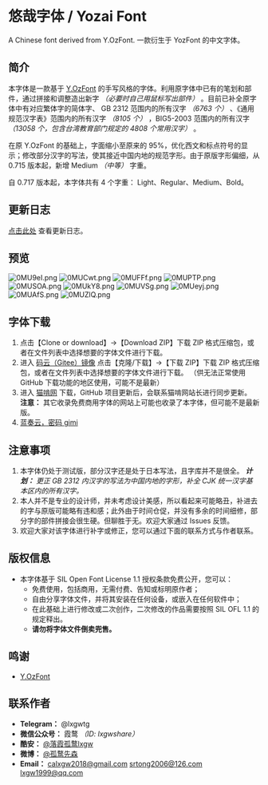 # 悠哉字体 / Yozai Font
A Chinese font derived from Y.OzFont. 一款衍生于 YozFont 的中文字体。

## 简介
本字体是一款基于 [Y.OzFont](http://yozvox.web.fc2.com) 的手写风格的字体。利用原字体中已有的笔划和部件，通过拼接和调整造出新字 *（必要时自己用鼠标写出部件）* 。目前已补全原字体中有对应繁体字的简体字、 GB 2312 范围内的所有汉字 *（6763 个）* 、《通用规范汉字表》范围内的所有汉字 *（8105 个）* ，BIG5-2003 范围内的所有汉字 *（13058 个，包含台湾教育部门规定的 4808 个常用汉字）* 。

在原 Y.OzFont 的基础上，字面缩小至原来的 95%，优化西文和标点符号的显示；修改部分汉字的写法，使其接近中国内地的规范字形。由于原版字形偏细，从 0.715 版本起，新增 Medium *（中等）* 字重。

自 0.717 版本起，本字体共有 4 个字重： Light、Regular、Medium、Bold。

## 更新日志
[点击此处](https://github.com/lxgw/yozai-font/blob/master/History.md) 查看更新日志。

## 预览
![0MU9eI.png](https://s1.ax1x.com/2020/10/01/0MU9eI.png)
![0MUCwt.png](https://s1.ax1x.com/2020/10/01/0MUCwt.png)
![0MUFFf.png](https://s1.ax1x.com/2020/10/01/0MUFFf.png)
![0MUPTP.png](https://s1.ax1x.com/2020/10/01/0MUPTP.png)
![0MUSOA.png](https://s1.ax1x.com/2020/10/01/0MUSOA.png)
![0MUkY8.png](https://s1.ax1x.com/2020/10/01/0MUkY8.png)
![0MUVSg.png](https://s1.ax1x.com/2020/10/01/0MUVSg.png)
![0MUeyj.png](https://s1.ax1x.com/2020/10/01/0MUeyj.png)
![0MUAfS.png](https://s1.ax1x.com/2020/10/01/0MUAfS.png)
![0MUZlQ.png](https://s1.ax1x.com/2020/10/01/0MUZlQ.png)

## 字体下载
1. 点击【Clone or download】->【Download ZIP】下载 ZIP 格式压缩包，或者在文件列表中选择想要的字体文件进行下载。
2. 进入 [码云（Gitee）镜像](https://gitee.com/lxgw2020/yozai-font) 点击【克隆/下载】->【下载 ZIP】下载 ZIP 格式压缩包，或者在文件列表中选择想要的字体文件进行下载。 （供无法正常使用 GitHub 下载功能的地区使用，可能不是最新）
3. 进入 [猫啃网](https://www.maoken.com/freefonts/5423.html) 下载，GitHub 项目更新后，会联系猫啃网站长进行同步更新。 **注意：** 其它收录免费商用字体的网站上可能也收录了本字体，但可能不是最新版。
4. [蓝奏云，密码 gimi](https://www.lanzoux.com/b0cqdtnpe)

## 注意事项
1. 本字体仍处于测试版，部分汉字还是处于日本写法，且字库并不是很全。 ***计划：*** *更正 GB 2312 内汉字的写法为中国内地的字形，补全 CJK 统一汉字基本区内的所有汉字。*
2. 本人并不是专业的设计师，并未考虑设计美感，所以看起来可能略丑，补进去的字与原版可能略有违和感；此外由于时间仓促，并没有多余的时间细修，部分字的部件拼接会很生硬。但聊胜于无。欢迎大家通过 Issues 反馈。
3. 欢迎大家对该字体进行补字或修正，您可以通过下面的联系方式与作者联系。

## 版权信息
- 本字体基于 SIL Open Font License 1.1 授权条款免费公开，您可以：
  - 免费使用，包括商用，无需付费、告知或标明原作者；
  - 自由分享字体文件，并将其安装在任何设备，或嵌入在任何软件中；
  - 在此基础上进行修改或二次创作，二次修改的作品需要按照 SIL OFL 1.1 的规定释出。
  - **请勿将字体文件倒卖兜售。**
  
## 鸣谢
- [Y.OzFont](http://yozvox.web.fc2.com)

## 联系作者

- **Telegram：** @lxgwtg
- **微信公众号：** 霞鹜 *（ID: lxgwshare）*
- **酷安：** [@落霞孤鹜lxgw](https://www.coolapk.com/u/633884)
- **微博：** [@孤鹜先森](https://weibo.com/6624339726)
- **Email：** calxgw2018@gmail.com srtong2006@126.com lxgw1999@qq.com
